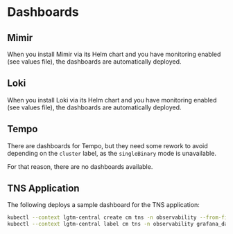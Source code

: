 # Dashboards

## Mimir

When you install Mimir via its Helm chart and you have monitoring enabled (see values file), the dashboards are automatically deployed.

## Loki

When you install Loki via its Helm chart and you have monitoring enabled (see values file), the dashboards are automatically deployed.

## Tempo

There are dashboards for Tempo, but they need some rework to avoid depending on the `cluster` label, as the `singleBinary` mode is unavailable.

For that reason, there are no dashboards available.

## TNS Application

The following deploys a sample dashboard for the TNS application:

```bash
kubectl --context lgtm-central create cm tns -n observability --from-file=tns.json
kubectl --context lgtm-central label cm tns -n observability grafana_dashboard=1 release=monitor
```

